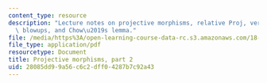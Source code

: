 ```yaml
---
content_type: resource
description: "Lecture notes on projective morphisms, relative Proj, very ample sheaves,\
  \ blowups, and Chow\u2019s lemma."
file: /media/https%3A/open-learning-course-data-rc.s3.amazonaws.com/18-726-algebraic-geometry-spring-2009/28085dd99a56c6c2dff04287b7c92a43_MIT18_726s09_lec10_projective2.pdf
file_type: application/pdf
resourcetype: Document
title: Projective morphisms, part 2
uid: 28085dd9-9a56-c6c2-dff0-4287b7c92a43
---
```

